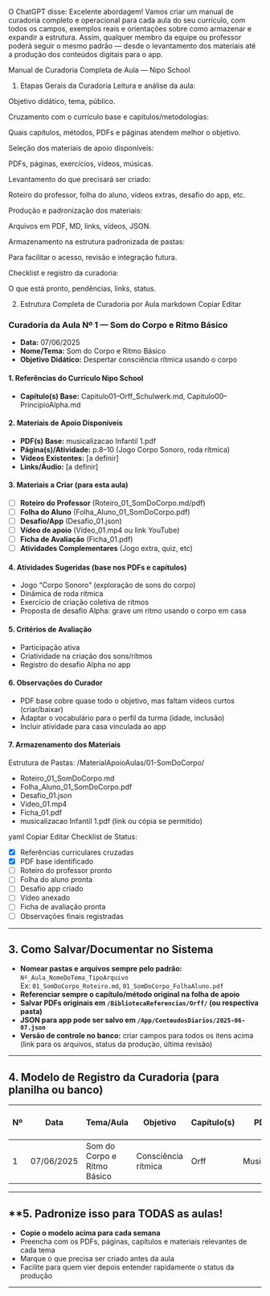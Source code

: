 O ChatGPT disse:
Excelente abordagem! Vamos criar um manual de curadoria completo e operacional para cada aula do seu currículo, com todos os campos, exemplos reais e orientações sobre como armazenar e expandir a estrutura.
Assim, qualquer membro da equipe ou professor poderá seguir o mesmo padrão — desde o levantamento dos materiais até a produção dos conteúdos digitais para o app.

Manual de Curadoria Completa de Aula — Nipo School
1. Etapas Gerais da Curadoria
Leitura e análise da aula:

Objetivo didático, tema, público.

Cruzamento com o currículo base e capítulos/metodologias:

Quais capítulos, métodos, PDFs e páginas atendem melhor o objetivo.

Seleção dos materiais de apoio disponíveis:

PDFs, páginas, exercícios, vídeos, músicas.

Levantamento do que precisará ser criado:

Roteiro do professor, folha do aluno, vídeos extras, desafio do app, etc.

Produção e padronização dos materiais:

Arquivos em PDF, MD, links, vídeos, JSON.

Armazenamento na estrutura padronizada de pastas:

Para facilitar o acesso, revisão e integração futura.

Checklist e registro da curadoria:

O que está pronto, pendências, links, status.

2. Estrutura Completa de Curadoria por Aula
markdown
Copiar
Editar
### Curadoria da Aula Nº 1 — Som do Corpo e Ritmo Básico

- **Data:** 07/06/2025
- **Nome/Tema:** Som do Corpo e Ritmo Básico
- **Objetivo Didático:** Despertar consciência rítmica usando o corpo

#### 1. Referências do Currículo Nipo School
- **Capítulo(s) Base:** Capitulo01–Orff_Schulwerk.md, Capitulo00–PrincipioAlpha.md

#### 2. Materiais de Apoio Disponíveis
- **PDF(s) Base:** musicalizacao Infantil 1.pdf
- **Página(s)/Atividade:** p.8–10 (Jogo Corpo Sonoro, roda rítmica)
- **Vídeos Existentes:** [a definir]
- **Links/Áudio:** [a definir]

#### 3. Materiais a Criar (para esta aula)
- [ ] **Roteiro do Professor** (Roteiro_01_SomDoCorpo.md/pdf)
- [ ] **Folha do Aluno** (Folha_Aluno_01_SomDoCorpo.pdf)
- [ ] **Desafio/App** (Desafio_01.json)
- [ ] **Vídeo de apoio** (Vídeo_01.mp4 ou link YouTube)
- [ ] **Ficha de Avaliação** (Ficha_01.pdf)
- [ ] **Atividades Complementares** (Jogo extra, quiz, etc)

#### 4. Atividades Sugeridas (base nos PDFs e capítulos)
- Jogo “Corpo Sonoro” (exploração de sons do corpo)
- Dinâmica de roda rítmica
- Exercício de criação coletiva de ritmos
- Proposta de desafio Alpha: grave um ritmo usando o corpo em casa

#### 5. Critérios de Avaliação
- Participação ativa
- Criatividade na criação dos sons/ritmos
- Registro do desafio Alpha no app

#### 6. Observações do Curador
- PDF base cobre quase todo o objetivo, mas faltam vídeos curtos (criar/baixar)
- Adaptar o vocabulário para o perfil da turma (idade, inclusão)
- Incluir atividade para casa vinculada ao app

#### 7. Armazenamento dos Materiais

Estrutura de Pastas:
/MaterialApoioAulas/01-SomDoCorpo/
- Roteiro_01_SomDoCorpo.md
- Folha_Aluno_01_SomDoCorpo.pdf
- Desafio_01.json
- Video_01.mp4
- Ficha_01.pdf
- musicalizacao Infantil 1.pdf (link ou cópia se permitido)

yaml
Copiar
Editar
Checklist de Status:
- [x] Referências curriculares cruzadas
- [x] PDF base identificado
- [ ] Roteiro do professor pronto
- [ ] Folha do aluno pronta
- [ ] Desafio app criado
- [ ] Vídeo anexado
- [ ] Ficha de avaliação pronta
- [ ] Observações finais registradas

---

## **3. Como Salvar/Documentar no Sistema**

- **Nomear pastas e arquivos sempre pelo padrão:** `Nº_Aula_NomeDoTema_TipoArquivo`  
  Ex: `01_SomDoCorpo_Roteiro.md`, `01_SomDoCorpo_FolhaAluno.pdf`
- **Referenciar sempre o capítulo/método original na folha de apoio**
- **Salvar PDFs originais em `/BibliotecaReferencias/Orff/` (ou respectiva pasta)**
- **JSON para app pode ser salvo em `/App/ConteudosDiarios/2025-06-07.json`**
- **Versão de controle no banco:** criar campos para todos os itens acima (link para os arquivos, status da produção, última revisão)

---

## **4. Modelo de Registro da Curadoria (para planilha ou banco)**
| Nº | Data       | Tema/Aula                      | Objetivo               | Capítulo(s) | PDF Base     | Página(s) | Atividade Sugerida   | Material de Apoio            | Status Curadoria         | Observações |
|----|------------|-------------------------------|------------------------|-------------|--------------|-----------|----------------------|-----------------------------|-------------------------|-------------|
| 1  | 07/06/2025 | Som do Corpo e Ritmo Básico   | Consciência rítmica    | Orff        | Musicalização1| p.8–10    | Jogo Corpo Sonoro    | Roteiro, Folha, Vídeo, etc  | Roteiro pronto, faltam vídeo/quiz | ...         |

---

## **5. **Padronize isso para TODAS as aulas!**
- **Copie o modelo acima para cada semana**
- Preencha com os PDFs, páginas, capítulos e materiais relevantes de cada tema
- Marque o que precisa ser criado antes da aula
- Facilite para quem vier depois entender rapidamente o status da produção

---